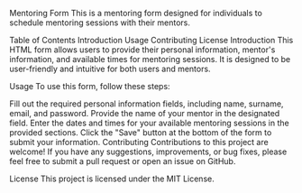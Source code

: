 Mentoring Form
This is a mentoring form designed for individuals to schedule mentoring sessions with their mentors.

Table of Contents
Introduction
Usage
Contributing
License
Introduction
This HTML form allows users to provide their personal information, mentor's information, and available times for mentoring sessions. It is designed to be user-friendly and intuitive for both users and mentors.

Usage
To use this form, follow these steps:

Fill out the required personal information fields, including name, surname, email, and password.
Provide the name of your mentor in the designated field.
Enter the dates and times for your available mentoring sessions in the provided sections.
Click the "Save" button at the bottom of the form to submit your information.
Contributing
Contributions to this project are welcome! If you have any suggestions, improvements, or bug fixes, please feel free to submit a pull request or open an issue on GitHub.

License
This project is licensed under the MIT License.

